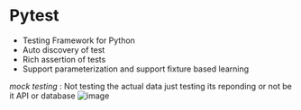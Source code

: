 # Pytest 
- Testing Framework for Python
- Auto discovery of test
- Rich assertion of tests
- Support parameterization and support fixture based learning


*mock testing* : Not testing the actual data just testing its reponding or not be it API or database
![image](https://github.com/user-attachments/assets/3e866334-40eb-426d-9c8c-636a709572c6)
